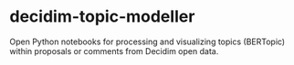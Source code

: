 # decidim-topic-modeller
Open Python notebooks for processing and visualizing topics (BERTopic) within proposals or comments from Decidim open data.
